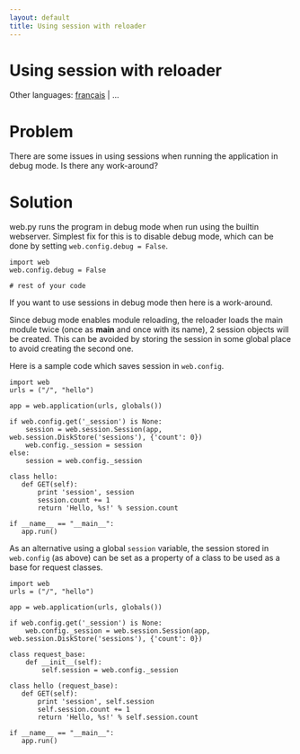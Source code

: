 ```yaml
---
layout: default
title: Using session with reloader
---
```


# Using session with reloader

Other languages: [français](/../cookbook/session_with_reloader/fr) | ...

# Problem

There are some issues in using sessions when running the application in debug mode. Is there any work-around?

# Solution

web.py runs the program in debug mode when run using the builtin webserver.
Simplest fix for this is to disable debug mode, which can be done by setting `web.config.debug = False`.

    import web
    web.config.debug = False

    # rest of your code


If you want to use sessions in debug mode then here is a work-around.

Since debug mode enables module reloading, the reloader loads the main module twice (once as __main__ and once with its name), 2 session objects will be created. This can be avoided by storing the session in some global place to avoid creating the second one. 

Here is a sample code which saves session in `web.config`.

    import web
    urls = ("/", "hello")

    app = web.application(urls, globals())

    if web.config.get('_session') is None:
        session = web.session.Session(app, web.session.DiskStore('sessions'), {'count': 0})
        web.config._session = session
    else:
        session = web.config._session

    class hello:
       def GET(self):
           print 'session', session
           session.count += 1
           return 'Hello, %s!' % session.count

    if __name__ == "__main__":
       app.run()


As an alternative using a global `session` variable, the session stored in `web.config` (as above) can be set as a property of a class to be used as a base for request classes.

    import web
    urls = ("/", "hello")

    app = web.application(urls, globals())

    if web.config.get('_session') is None:
        web.config._session = web.session.Session(app, web.session.DiskStore('sessions'), {'count': 0})
	
	class request_base:
		def __init__(self):
			self.session = web.config._session

    class hello (request_base):
       def GET(self):
           print 'session', self.session
           self.session.count += 1
           return 'Hello, %s!' % self.session.count

    if __name__ == "__main__":
       app.run()

